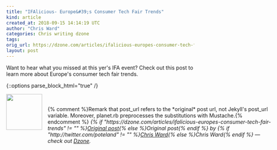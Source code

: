 ```yaml
---
title: "IFAlicious- Europe&#39;s Consumer Tech Fair Trends"
kind: article
created_at: 2018-09-15 14:14:19 UTC
author: "Chris Ward"
categories: Chris writing dzone
tags: 
orig_url: https://dzone.com/articles/ifalicious-europes-consumer-tech-fair-trends
layout: post
---
```

Want to hear what you missed at this yer's IFA event? Check out this post to learn more about Europe's consumer tech fair trends.


{::options parse_block_html="true" /}
<div class="author">
   <img src="https://www.rss-specifications.com/rss-spec-rss.gif" style="width: 96px; height: 96;">
   <span style="position: absolute; padding: 32px 15px;">{% comment %}Remark that post_url refers to the *original* post url, not Jekyll's post_url variable. Moreover, planet.rb preprocesses the substitutions with Mustache.{% endcomment %}
      <i>{% if "https://dzone.com/articles/ifalicious-europes-consumer-tech-fair-trends" != "" %}<a href="https://dzone.com/articles/ifalicious-europes-consumer-tech-fair-trends">Original post</a>{% else %}Original post{% endif %} by {% if "http://twitter.com/poteland" != "" %}<a href="http://twitter.com/poteland">Chris Ward</a>{% else %}Chris Ward{% endif %} &mdash; check out <a href="https://dzone.com">Dzone</a>.</i>
  </span>
</div>
